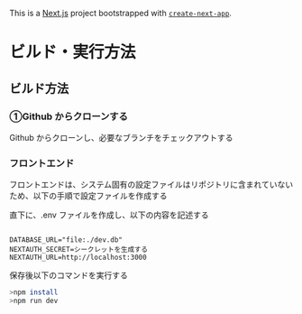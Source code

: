 This is a [Next.js](https://nextjs.org/) project bootstrapped with [`create-next-app`](https://github.com/vercel/next.js/tree/canary/packages/create-next-app).



# ビルド・実行方法

## ビルド方法

### ①Github からクローンする

Github からクローンし、必要なブランチをチェックアウトする


### フロントエンド

フロントエンドは、システム固有の設定ファイルはリポジトリに含まれていないため、以下の手順で設定ファイルを作成する

直下に、.env ファイルを作成し、以下の内容を記述する

```

DATABASE_URL="file:./dev.db"
NEXTAUTH_SECRET=シークレットを生成する
NEXTAUTH_URL=http://localhost:3000

```

保存後以下のコマンドを実行する

```bash
>npm install
>npm run dev
```